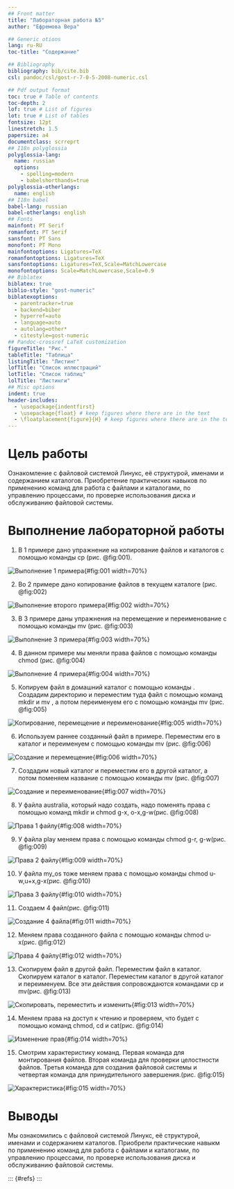 ```yaml
---
## Front matter
title: "Лабораторная работа №5"
author: "Ефремова Вера"

## Generic otions
lang: ru-RU
toc-title: "Содержание"

## Bibliography
bibliography: bib/cite.bib
csl: pandoc/csl/gost-r-7-0-5-2008-numeric.csl

## Pdf output format
toc: true # Table of contents
toc-depth: 2
lof: true # List of figures
lot: true # List of tables
fontsize: 12pt
linestretch: 1.5
papersize: a4
documentclass: scrreprt
## I18n polyglossia
polyglossia-lang:
  name: russian
  options:
	- spelling=modern
	- babelshorthands=true
polyglossia-otherlangs:
  name: english
## I18n babel
babel-lang: russian
babel-otherlangs: english
## Fonts
mainfont: PT Serif
romanfont: PT Serif
sansfont: PT Sans
monofont: PT Mono
mainfontoptions: Ligatures=TeX
romanfontoptions: Ligatures=TeX
sansfontoptions: Ligatures=TeX,Scale=MatchLowercase
monofontoptions: Scale=MatchLowercase,Scale=0.9
## Biblatex
biblatex: true
biblio-style: "gost-numeric"
biblatexoptions:
  - parentracker=true
  - backend=biber
  - hyperref=auto
  - language=auto
  - autolang=other*
  - citestyle=gost-numeric
## Pandoc-crossref LaTeX customization
figureTitle: "Рис."
tableTitle: "Таблица"
listingTitle: "Листинг"
lofTitle: "Список иллюстраций"
lotTitle: "Список таблиц"
lolTitle: "Листинги"
## Misc options
indent: true
header-includes:
  - \usepackage{indentfirst}
  - \usepackage{float} # keep figures where there are in the text
  - \floatplacement{figure}{H} # keep figures where there are in the text
---
```


# Цель работы

Ознакомление с файловой системой Линукс, её структурой, именами и содержанием каталогов. Приобретение практических навыков по применению команд для работа с файлами и каталогами, по управлению процессами, по проверке использования диска и обслуживанию файловой системы.

# Выполнение лабораторной работы

1. В 1 примере дано упражнение на копирование файлов и каталогов с помощью команды cp  (рис. @fig:001).

![Выполнение 1 примера](image/1.jpg){#fig:001 width=70%}

2. Во 2 примере дано копирование файлов в текущем каталоге (рис. @fig:002) 

![Выполнение второго примера](image/2.jpg){#fig:002 width=70%}

3. В 3 примере даны упражнения на перемещение и переименование с помощью команды mv (рис. @fig:003)

![Выполнение 3 примера](image/3.jpg){#fig:003 width=70%}

4. В данном примере мы меняли права файлов с помощью команды chmod (рис. @fig:004)

![Выполнение 4 примера](image/4.jpg){#fig:004 width=70%}

5. Копируем файл в домашний каталог с помощью команды . Создадим директорию и переместим туда файл с помощью команд mkdir и mv  , а потом переименуем его с помощью команды mv (рис. @fig:005)

![Копирование, перемещение и переименование](image/5.jpg){#fig:005 width=70%}

6. Используем раннее созданный файл в примере. Переместим его в каталог и переименуем с помощью команды mv (рис. @fig:006)

![Создание и перемещение](image/6.jpg){#fig:006 width=70%}

7. Создадим новый каталог и переместим его в другой каталог, а потом поменяем название с помощью команды mv (рис. @fig:007)

![Создание и переименование](image/7.jpg){#fig:007 width=70%}

8. У файла australia, который надо создать, надо поменять права с помощью команд mkdir и chmod g-x, o-x,g-w(рис. @fig:008)

![Права 1 файлу](image/8.jpg){#fig:008 width=70%}

9. У файла play меняем права с помощью команды chmod g-r, g-w(рис. @fig:009)

![Права 2 файлу](image/9.jpg){#fig:009 width=70%}

10. У файла my_os тоже меняем права с помощью команды chmod u-w,u+x,g-x(рис. @fig:010)

![Права 3 файлу](image/10.jpg){#fig:010 width=70%}

11. Создаем 4 файл(рис. @fig:011)

![Создание 4 файла](image/11.jpg){#fig:011 width=70%}

12. Меняем права созданного файла с помощью команды chmod u-x(рис. @fig:012)

![Права 4 файлу](image/12.jpg){#fig:012 width=70%}

13. Скопируем файл в другой файл. Переместим файл в каталог. Скопируем каталог в каталог. Переместим каталог в другой каталог и переименуем. Все эти действия сопровождаются командами cp и mv(рис. @fig:013)

![Скопировать, переместить и изменить](image/13.jpg){#fig:013 width=70%}

14. Меняем права на доступ к чтению и проверяем, что будет с помощью команд chmod, cd и cat(рис. @fig:014)

![Изменение прав](image/14.jpg){#fig:014 width=70%}

15. Смотрим характеристику команд. Первая команда для монтирования файлов. Вторая команда для проверки целостности файлов. Третья команда для создания файловой системы и четвертая команда для принудительного завершения.(рис. @fig:015)

![Характеристика](image/15.jpg){#fig:015 width=70%}

# Выводы

Мы ознакомились с файловой системой Линукс, её структурой, именами и содержанием каталогов. Приобрели практические навыкм по применению команд для работа с файлами и каталогами, по управлению процессами, по проверке использования диска и обслуживанию файловой системы.


::: {#refs}
:::

